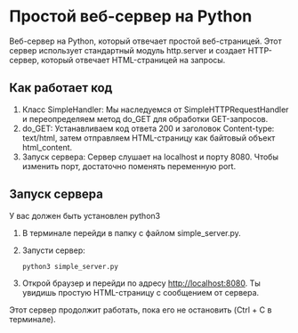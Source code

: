 # Простой веб-сервер на Python

Веб-сервер на Python, который отвечает простой веб-страницей. Этот сервер использует стандартный модуль http.server и создает HTTP-сервер, который отвечает HTML-страницей на запросы.

## Как работает код

 1. Класс SimpleHandler: Мы наследуемся от SimpleHTTPRequestHandler и переопределяем метод do_GET для обработки GET-запросов.
 2. do_GET: Устанавливаем код ответа 200 и заголовок Content-type: text/html, затем отправляем HTML-страницу как байтовый объект html_content.
 3. Запуск сервера: Сервер слушает на localhost и порту 8080. Чтобы изменить порт, достаточно поменять переменную port.

## Запуск сервера

У вас должен быть установлен python3

 1. В терминале перейди в папку с файлом simple_server.py.
 2. Запусти сервер:

    ```bash
    python3 simple_server.py
    ```

 3. Открой браузер и перейди по адресу <http://localhost:8080>. Ты увидишь простую HTML-страницу с сообщением от сервера.

Этот сервер продолжит работать, пока его не остановить (Ctrl + C в терминале).
